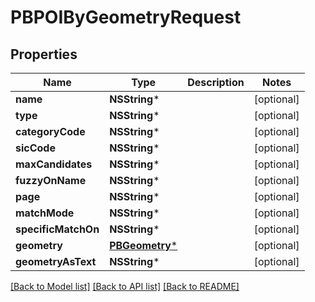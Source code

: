 # PBPOIByGeometryRequest

## Properties
Name | Type | Description | Notes
------------ | ------------- | ------------- | -------------
**name** | **NSString*** |  | [optional] 
**type** | **NSString*** |  | [optional] 
**categoryCode** | **NSString*** |  | [optional] 
**sicCode** | **NSString*** |  | [optional] 
**maxCandidates** | **NSString*** |  | [optional] 
**fuzzyOnName** | **NSString*** |  | [optional] 
**page** | **NSString*** |  | [optional] 
**matchMode** | **NSString*** |  | [optional] 
**specificMatchOn** | **NSString*** |  | [optional] 
**geometry** | [**PBGeometry***](PBGeometry.md) |  | [optional] 
**geometryAsText** | **NSString*** |  | [optional] 

[[Back to Model list]](../README.md#documentation-for-models) [[Back to API list]](../README.md#documentation-for-api-endpoints) [[Back to README]](../README.md)


